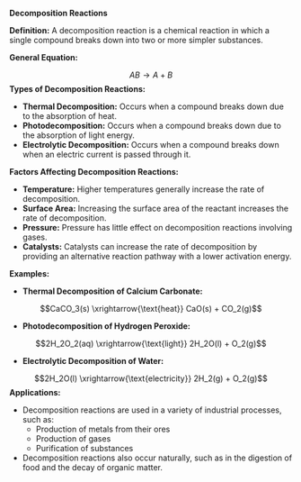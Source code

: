 
**Decomposition Reactions**

**Definition:** A decomposition reaction is a chemical reaction in which a single compound breaks down into two or more simpler substances.

**General Equation:**

$$AB \rightarrow A + B$$ 
**Types of Decomposition Reactions:**

* **Thermal Decomposition:** Occurs when a compound breaks down due to the absorption of heat.
* **Photodecomposition:** Occurs when a compound breaks down due to the absorption of light energy.
* **Electrolytic Decomposition:** Occurs when a compound breaks down when an electric current is passed through it.

**Factors Affecting Decomposition Reactions:**

* **Temperature:** Higher temperatures generally increase the rate of decomposition.
* **Surface Area:** Increasing the surface area of the reactant increases the rate of decomposition.
* **Pressure:** Pressure has little effect on decomposition reactions involving gases.
* **Catalysts:** Catalysts can increase the rate of decomposition by providing an alternative reaction pathway with a lower activation energy.

**Examples:**

* **Thermal Decomposition of Calcium Carbonate:**

$$CaCO_3(s) \xrightarrow{\text{heat}} CaO(s) + CO_2(g)$$ 
* **Photodecomposition of Hydrogen Peroxide:**

$$2H_2O_2(aq) \xrightarrow{\text{light}} 2H_2O(l) + O_2(g)$$ 
* **Electrolytic Decomposition of Water:**

$$2H_2O(l) \xrightarrow{\text{electricity}} 2H_2(g) + O_2(g)$$ 
**Applications:**

* Decomposition reactions are used in a variety of industrial processes, such as:
    * Production of metals from their ores
    * Production of gases
    * Purification of substances
* Decomposition reactions also occur naturally, such as in the digestion of food and the decay of organic matter.